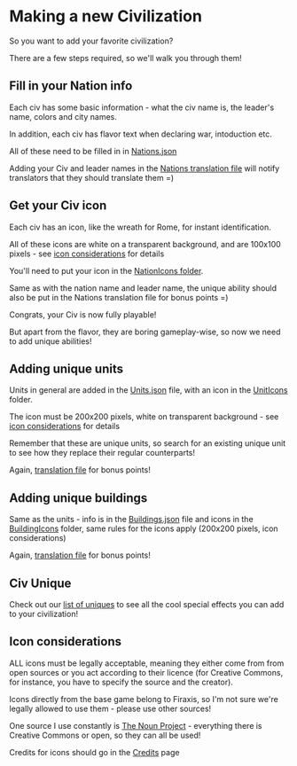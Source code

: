 # Making a new Civilization

So you want to add your favorite civilization?

There are a few steps required, so we'll walk you through them!

## Fill in your Nation info

Each civ has some basic information - what the civ name is, the leader's name, colors and city names.

In addition, each civ has flavor text when declaring war, intoduction etc.

All of these need to be filled in in [Nations.json](/android/assets/jsons/Nations.json)

Adding your Civ and leader names in the [Nations translation file](/android/assets/jsons/Translations/Diplomacy%2CTrade%2CNations.json)
will notify translators that they should translate them =)

## Get your Civ icon

Each civ has an icon, like the wreath for Rome, for instant identification.

All of these icons are white on a transparent background, and are 100x100 pixels - see [icon considerations](#icon-considerations) for details

You'll need to put your icon in the [NationIcons folder](/android/Images/NationIcons).

Same as with the nation name and leader name, the unique ability should also be put in the Nations translation file for bonus points =)


Congrats, your Civ is now fully playable!

But apart from the flavor, they are boring gameplay-wise, so now we need to add unique abilities!

## Adding unique units

Units in general are added in the [Units.json](/android/assets/jsons/Units.json) file, with an icon in the
 [UnitIcons](/android/Images/UnitIcons) folder.

The icon must be 200x200 pixels, white on transparent background - see [icon considerations](#icon-considerations) for details

Remember that these are unique units, so search for an existing unique unit to see how they replace their regular counterparts!

Again, [translation file](/android/assets/jsons/Translations/Units%2CPromotions.json) for bonus points!

## Adding unique buildings

Same as the units - info is in the [Buildings.json](/android/assets/jsons/Buildings.json) file 
and icons in the [BuildingIcons](/android/Images/BuildingIcons) folder, 
same rules for the icons apply (200x200 pixels, icon considerations)

Again, [translation file](/android/assets/jsons/Translations/Buildings.json) for bonus points!

## Civ Unique

Check out our [list of uniques](../uniques) to see all the cool special effects you can add to your civilization!

## Icon considerations

ALL icons must be legally acceptable, meaning they either come from from open sources or you act according to their licence (for Creative Commons, for instance, you have to specify the source and the creator).

Icons directly from the base game belong to Firaxis, so I'm not sure we're legally allowed to use them - please use other sources!

One source I use constantly is [The Noun Project](https://thenounproject.com) - everything there is Creative Commons or open, so they can all be used!

Credits for icons should go in the [Credits](Credits.md) page
